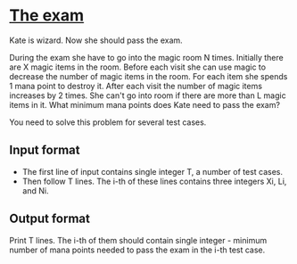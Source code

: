 # [The exam][link]

Kate is wizard. Now she should pass the exam.

During the exam she have to go into the magic room N times. Initially there are X magic items in the room. Before each visit she can use magic to decrease the number of magic items in the room. For each item she spends 1 mana point to destroy it. After each visit the number of magic items increases by 2 times. She can't go into room if there are more than L magic items in it. What minimum mana points does Kate need to pass the exam?

You need to solve this problem for several test cases.

## Input format

- The first line of input contains single integer T, a number of test cases.
- Then follow T lines. The i-th of these lines contains three integers Xi, Li, and Ni.

## Output format

Print T lines. The i-th of them should contain single integer - minimum number of mana points needed to pass the exam in the i-th test case.

[link]: https://www.hackerearth.com/practice/algorithms/searching/ternary-search/practice-problems/algorithm/the-exam/
